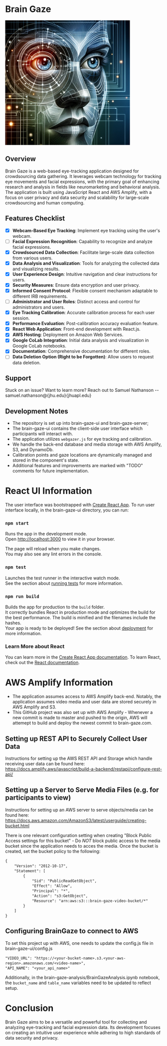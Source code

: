 # Brain Gaze

<img src="https://github.com/Samuel-Nathanson/BrainGaze/blob/master/brain-gaze-ui/public/media/images/BrainGaze.png" width="400" />

## Overview
Brain Gaze is a web-based eye-tracking application designed for crowdsourcing data gathering. It leverages webcam technology for tracking eye movements and facial expressions, with the primary goal of enhancing research and analysis in fields like neuromarketing and behavioral analysis. The application is built using JavaScript React and AWS Amplify, with a focus on user privacy and data security and scalability for large-scale crowdsourcing and human computing.

## Features Checklist
- [x] **Webcam-Based Eye Tracking**: Implement eye tracking using the user's webcam.
- [ ] **Facial Expression Recognition**: Capability to recognize and analyze facial expressions.
- [x] **Crowdsourced Data Collection**: Facilitate large-scale data collection from various users.
- [x] **Data Analysis and Visualization**: Tools for analyzing the collected data and visualizing results.
- [x] **User Experience Design**: Intuitive navigation and clear instructions for users.
- [x] **Security Measures**: Ensure data encryption and user privacy.
- [x] **Informed Consent Protocol**: Flexible consent mechanism adaptable to different IRB requirements.
- [ ] **Administrator and User Roles**: Distinct access and control for administrators and users.
- [x] **Eye Tracking Calibration**: Accurate calibration process for each user session.
- [x] **Performance Evaluation**: Post-calibration accuracy evaluation feature.
- [x] **React Web Application**: Front-end development with React.js.
- [x] **AWS Hosting**: Deployment on Amazon Web Services.
- [x] **Google CoLab Integration**: Initial data analysis and visualization in Google CoLab notebooks.
- [x] **Documentation**: Comprehensive documentation for different roles.
- [ ] **Data Deletion Option (Right to be Forgotten)**: Allow users to request data deletion.

## Support
Stuck on an issue? Want to learn more? Reach out to Samuel Nathanson -- samuel.nathanson@{jhu.edu}{jhuapl.edu} 

## Development Notes
- The repository is set up into brain-gaze-ui and brain-gaze-server; 
- The brain-gaze-ui contains the client-side user interface which participants will interact with.  
- The application utilizes `webgazer.js` for eye tracking and calibration.
- We handle the back-end database and media storage with AWS Amplify, S3, and DynamoDb.
- Calibration points and gaze locations are dynamically managed and stored in the component's state.
- Additional features and improvements are marked with "TODO" comments for future implementation.


# React UI Information

The user interface was bootstrapped with [Create React App](https://github.com/facebook/create-react-app). To run user interface locally, in the brain-gaze-ui directory, you can run:

### `npm start`

Runs the app in the development mode.\
Open [http://localhost:3000](http://localhost:3000) to view it in your browser.

The page will reload when you make changes.\
You may also see any lint errors in the console.

### `npm test`
Launches the test runner in the interactive watch mode.\
See the section about [running tests](https://facebook.github.io/create-react-app/docs/running-tests) for more information.

### `npm run build`
Builds the app for production to the `build` folder.\
It correctly bundles React in production mode and optimizes the build for the best performance.
The build is minified and the filenames include the hashes.\
Your app is ready to be deployed!
See the section about [deployment](https://facebook.github.io/create-react-app/docs/deployment) for more information.

### Learn More about React
You can learn more in the [Create React App documentation](https://facebook.github.io/create-react-app/docs/getting-started).
To learn React, check out the [React documentation](https://reactjs.org/).

# AWS Amplify Information
- The application assumes access to AWS Amplify back-end. Notably, the application assumes video media and user data are stored securely in AWS Amplify and S3.    
- This GitHub project was also set up with AWS Amplify - Whenever a new commit is made to master and pushed to the origin, AWS will attemept to build and deploy the newest commit to brain-gaze.com.  


## Setting up REST API to Securely Collect User Data 
Instructions for setting up the AWS REST API and Storage which handle receiving user data can be found here: https://docs.amplify.aws/javascript/build-a-backend/restapi/configure-rest-api/

## Setting up a Server to Serve Media Files (e.g. for participants to view)
Instructions for setting up an AWS server to serve objects/media can be found here: https://docs.aws.amazon.com/AmazonS3/latest/userguide/creating-bucket.html

There is one relevant configuration setting when creating "Block Public Access settings for this bucket" - Do *NOT* block public access to the media bucket since the application needs to acces the media. Once the bucket is created, set the bucket policy to the following: 
```
{
    "Version": "2012-10-17",
    "Statement": [
        {
            "Sid": "PublicReadGetObject",
            "Effect": "Allow",
            "Principal": "*",
            "Action": "s3:GetObject",
            "Resource": "arn:aws:s3:::brain-gaze-video-bucket/*"
        }
    ]
}
```

## Configuring BrainGaze to connect to AWS 
To set this project up with AWS, one needs to update the config.js file in brain-gaze-ui/config.js  
```
"VIDEO_URL": "https://<your-bucket-name>.s3.<your-aws-region>.amazonaws.com/<video-name>",
"API_NAME": "<your_api_name>"
```

Additionally, in the brain-gaze-analysis/BrainGazeAnalysis.ipynb notebook, the `bucket_name` and `table_name` variables need to be updated to reflect setup. 

# Conclusion
Brain Gaze aims to be a versatile and powerful tool for collecting and analyzing eye-tracking and facial expression data. Its development focuses on creating an intuitive user experience while adhering to high standards of data security and privacy.
